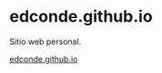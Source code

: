 # edconde.github.io
Sitio web personal.

<a href="https://edconde.github.io" target="blank">edconde.github.io</a>
